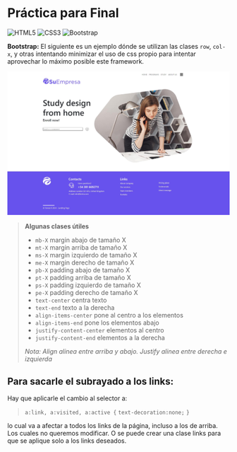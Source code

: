 # Práctica para Final

![HTML5](https://img.shields.io/badge/html5-%23E34F26.svg?style=for-the-badge&logo=html5&logoColor=white) ![CSS3](https://img.shields.io/badge/css3-%231572B6.svg?style=for-the-badge&logo=css3&logoColor=white) ![Bootstrap](https://img.shields.io/badge/bootstrap-%238511FA.svg?style=for-the-badge&logo=bootstrap&logoColor=white)


**Bootstrap:** El siguiente es un ejemplo dónde se utilizan las clases `row`, `col-x`, y otras intentando minimizar el uso de css propio para intentar aprovechar lo máximo posible este framework.

![Maqueta de ejemplo](./assets/img/Maqueta.jpg)

>**Algunas clases útiles**
>*   `mb-X` margin abajo de tamaño X
>*   `mt-X` margin arriba de tamaño X
>*   `ms-X` margin izquierdo de tamaño X
>*   `me-X` margin derecho de tamaño X
>*   `pb-X` padding abajo de tamaño X 
>*   `pt-X` padding arriba de tamaño X 
>*   `ps-X` padding izquierdo de tamaño X 
>*   `pe-X` padding derecho de tamaño X
>*   `text-center` centra texto
>*   `text-end` texto a la derecha
>*   `align-items-center` pone al centro a los elementos         
>*   `align-items-end` pone los elementos abajo
>*   `justify-content-center` elementos al centro
>*   `justify-content-end` elementos a la derecha
>
>*Nota: Align alinea entre arriba y abajo. Justify alinea entre derecha e izquierda*

## Para sacarle el subrayado a los links:

Hay que aplicarle el cambio al selector a:

>`a:link, a:visited, a:active {`
>            `text-decoration:none;`
>`}`

lo cual va a afectar a todos los links de la página, incluso a los de arriba. Los cuales no queremos modificar. O se puede crear una clase links para que se aplique solo a los links deseados.